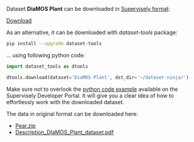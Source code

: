 Dataset **DiaMOS Plant** can be downloaded in [Supervisely format](https://developer.supervisely.com/api-references/supervisely-annotation-json-format):

 [Download](https://assets.supervisely.com/remote/eyJsaW5rIjogImZzOi8vYXNzZXRzLzMyNThfRGlhTU9TIFBsYW50L2RpYW1vcy1wbGFudC1EYXRhc2V0TmluamEudGFyIiwgInNpZyI6ICJXQ2x3QXY1eEdUeGVqZkM4M256WU1ENjdHajBUSEMyQThDekNoWUszQmxZPSJ9)

As an alternative, it can be downloaded with *dataset-tools* package:
``` bash
pip install --upgrade dataset-tools
```

... using following python code:
``` python
import dataset_tools as dtools

dtools.download(dataset='DiaMOS Plant', dst_dir='~/dataset-ninja/')
```
Make sure not to overlook the [python code example](https://developer.supervisely.com/getting-started/python-sdk-tutorials/iterate-over-a-local-project) available on the Supervisely Developer Portal. It will give you a clear idea of how to effortlessly work with the downloaded dataset.

The data in original format can be downloaded here:

- [Pear.zip](https://zenodo.org/records/5557313/files/Pear.zip?download=1)
- [Description_DIaMOS_Plant_dataset.pdf](https://zenodo.org/records/5557313/files/Description_DIaMOS_Plant_dataset.pdf?download=1)
